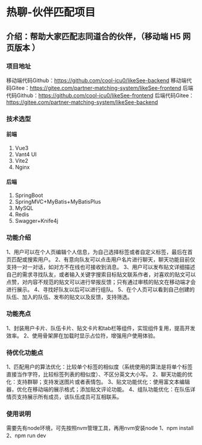 # 热聊-伙伴匹配项目
## 介绍：帮助大家匹配志同道合的伙伴，（移动端 H5 网页版本 ）
### 项目地址
移动端代码Github：https://github.com/cool-icu0/likeSee-backend
移动端代码Gitee：https://gitee.com/partner-matching-system/likeSee-frontend
后端代码Github：https://github.com/cool-icu0/likeSee-frontend
后端代码Gitee：https://gitee.com/partner-matching-system/likeSee-backend
### 技术选型
#### 前端
1. Vue3
2. Vant4 UI
3. Vite2
4. Nginx
#### 后端
1. SpringBoot
2. SpringMVC+MyBatis+MyBatisPlus
3. MySQL
4. Redis
5. Swagger+Knife4j

### 功能介绍
1、用户可以在个人页编辑个人信息，为自己选择标签或者自定义标签，最后在首页匹配或搜索用户。
2、有意向队友可以点击用户名片进行聊天，聊天功能目前仅支持一对一对话，如对方不在线也可接收到消息。
3、用户可以发布贴文详细描述自己的需求寻找队友，或者输入关键字搜索目标贴文联系作者，对喜欢的贴文可以点赞，对内容不规范的贴文可以进行举报反馈；只有通过审核的贴文在移动端才会进行展示。
4、寻找好队友以后可以进行组队。
5、在个人页可以看到自己创建的队伍、加入的队伍、发布的贴文以及反馈，支持筛选。

### 功能亮点
1、封装用户卡片、队伍卡片、贴文卡片和tab栏等组件，实现组件复用，提高开发效率。
2、使用骨架屏在加载时显示占位符，增强用户使用体验。

### 待优化功能点
1、匹配用户的算法优化：比较单个标签的相似度（系统使用的算法是将单个标签直接当作字符，比较标签列表的相似度）、不区分英文大小写。
2、聊天功能的优化：支持群聊；支持发送图片或者表情包。
3、贴文功能优化：使用富文本编辑器，优化在移动端的展示格式；添加贴文评论功能。
4、组队功能优化：在队伍详情页支持展示所有成员，该队伍成员可互相联系。

### 使用说明
需要先有node环境，可先按照nvm管理工具，再用nvm安装node
1、npm install
2、npm run dev
